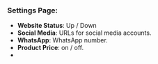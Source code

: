 ### Settings Page:
- **Website Status**: Up / Down
- **Social Media**: URLs for social media accounts.
- **WhatsApp**: WhatsApp number.
- **Product Price**: on / off.
- 
